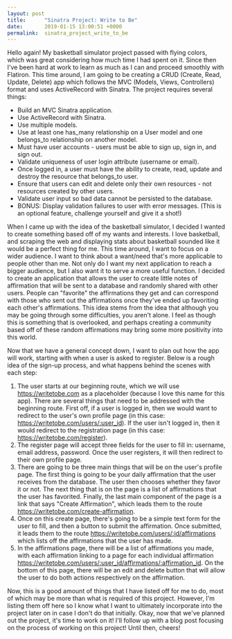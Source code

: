 ```yaml
---
layout: post
title:      "Sinatra Project: Write to Be"
date:       2019-01-15 13:00:51 +0000
permalink:  sinatra_project_write_to_be
---
```



Hello again! My basketball simulator project passed with flying colors, which was great considering how much time I had spent on it. Since then I've been hard at work to learn as much as I can and proceed smoothly with Flatiron. This time around, I am going to be creating a CRUD (Create, Read, Update, Delete) app which follows the MVC (Models, Views, Controllers) format and uses ActiveRecord with Sinatra. The project requires several things:

* Build an MVC Sinatra application.
* Use ActiveRecord with Sinatra.
* Use multiple models.
* Use at least one has_many relationship on a User model and one belongs_to relationship on another model.
* Must have user accounts - users must be able to sign up, sign in, and sign out.
* Validate uniqueness of user login attribute (username or email).
* Once logged in, a user must have the ability to create, read, update and destroy the resource that belongs_to user.
* Ensure that users can edit and delete only their own resources - not resources created by other users.
* Validate user input so bad data cannot be persisted to the database.
* BONUS: Display validation failures to user with error messages. (This is an optional feature, challenge yourself and give it a shot!)

When I came up with the idea of the basketball simulator, I decided I wanted to create something based off of my wants and interests. I love basketball, and scraping the web and displaying stats about basketball sounded like it would be a perfect thing for me. This time around, I want to focus on a wider audience. I want to think about a want/need that's more applicable to people other than me. Not only do I want my next application to reach a bigger audience, but I also want it to serve a more useful function. I decided to create an application that allows the user to create little notes of affirmation that will be sent to a database and randomly shared with other users. People can "favorite" the affirmations they get and can correspond with those who sent out the affirmations once they've ended up favoriting each other's affirmations. This idea stems from the idea that although you may be going through some difficulties, you aren't alone. I feel as though this is something that is overlooked, and perhaps creating a community based off of these random affirmations may bring some more positivity into this world.

Now that we have a general concept down, I want to plan out how the app will work, starting with when a user is asked to register. Below is a rough idea of the sign-up process, and what happens behind the scenes with each step:

1. The user starts at our beginning route, which we will use https://writetobe.com as a placeholder (because I love this name for this app).  There are several things that need to be addressed with the beginning route. First off, if a user is logged in, then we would want to redirect to the user's own profile page (in this case: https://writetobe.com/users/:user_id). If the user isn't logged in, then it would redirect to the registration page (in this case: https://writetobe.com/register).
2. The register page will accept three fields for the user to fill in: username, email address, password. Once the user registers, it will then redirect to their own profile page.
3. There are going to be three main things that will be on the user's profile page. The first thing is going to be your daily affirmation that the user receives from the database. The user then chooses whether they favor it or not. The next thing that is on the page is a list of affirmations that the user has favorited. Finally, the last main component of the page is a link that says "Create Affirmation", which leads them to the route https://writetobe.com/create-affirmation.
4. Once on this create page, there's going to be a simple text form for the user to fill, and then a button to submit the affirmation. Once submitted, it leads them to the route https://writetobe.com/users/:id/affirmations which lists off the affirmations that the user has made.
5. In the affirmations page, there will be a list of affirmations you made, with each affirmation linking to a page for each individual affirmation https://writetobe.com/users/:user_id/affirmations/:affirmation_id.  On the bottom of this page, there will be an edit and delete button that will allow the user to do both actions respectively on the affirmation.


Now, this is a good amount of things that I have listed off for me to do, most of which may be more than what is required of this project. However, I'm listing them off here so I know what I want to ultimately incorporate into the project later on in case I don't do that initially.  Okay, now that we've planned out the project, it's time to work on it! I'll follow up with a blog post focusing on the process of working on this project! Until then, cheers!



